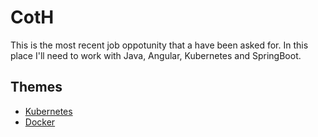 # CotH

This is the most recent job oppotunity that a have been asked for. In this place I'll need to work with Java, Angular, Kubernetes and SpringBoot.

## Themes

 - [Kubernetes](./kubernetes/)
 - [Docker](./docker/)
